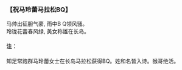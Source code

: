 ### 【祝马玲蕾马拉松BQ】

马帅出征胆气豪, 雨中B Q领风骚。    
玲珑花蕾春风绿, 美女称雄在长岛。

#### 注：
知足常跑群马玲蕾女士在长岛马拉松获得BQ。姓和名皆入诗。猴哥绝活。
